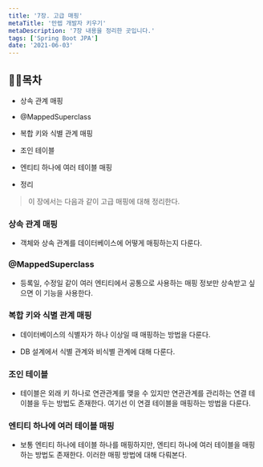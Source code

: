 ```yaml
---
title: '7장. 고급 매핑'
metaTitle: '만렙 개발자 키우기'
metaDescription: '7장 내용을 정리한 곳입니다.'
tags: ['Spring Boot JPA']
date: '2021-06-03'
---
```


## 🤸‍♂️목차

- 상속 관계 매핑


- @MappedSuperclass


- 복합 키와 식별 관계 매핑


- 조인 테이블


- 엔티티 하나에 여러 테이블 매핑


- 정리



> 이 장에서는 다음과 같이 고급 매핑에 대해 정리한다.

### 상속 관계 매핑

- 객체와 상속 관계를 데이터베이스에 어떻게 매핑하는지 다룬다.

### @MappedSuperclass

- 등록일, 수정일 같이 여러 엔티티에서 공통으로 사용하는 매핑 정보만 상속받고 싶으면 이 기능을 사용한다.

### 복합 키와 식별 관계 매핑

- 데이터베이스의 식별자가 하나 이상일 때 매핑하는 방법을 다룬다.


- DB 설계에서 식별 관계와 비식별 관계에 대해 다룬다.

### 조인 테이블

- 테이블은 외래 키 하나로 연관관계를 맺을 수 있지만 연관관계를 관리하는 연결 테이블을 두는 방법도 존재한다. 여기선 이 연결 테이블을 매핑하는 방법을 다룬다.


### 엔티티 하나에 여러 테이블 매핑

- 보통 엔티티 하나에 테이블 하나를 매핑하지만, 엔티티 하나에 여러 테이블을 매핑하는 방법도 존재한다. 이러한 매핑 방법에 대해 다뤄본다.
